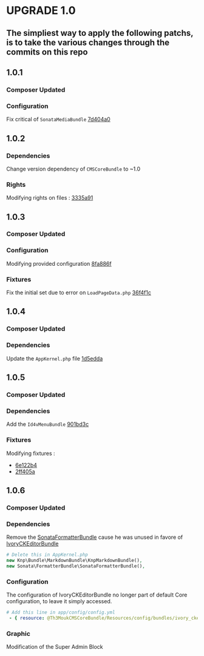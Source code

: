 UPGRADE 1.0
===============

## The simpliest way to apply the following patchs, is to take the various changes through the commits on this repo

## 1.0.1

### __Composer Updated__

### __Configuration__

Fix critical of `SonataMediaBundle` [7d404a0](https://github.com/Th3Mouk/CMSStarter/commit/7d404a0f9b74b2989637a97f6ce75c7d69720875)

## 1.0.2

### __Dependencies__

Change version dependency of `CMSCoreBundle` to ~1.0

### __Rights__

Modifying rights on files :  [3335a91](https://github.com/Th3Mouk/CMSCoreBundle/commit/3335a919376a523f777389b13f5d5be655473eaa)

## 1.0.3

### __Composer Updated__

### __Configuration__

Modifying provided configuration [8fa886f](https://github.com/Th3Mouk/CMSStarter/commit/8fa886fe8d10170437111f7fef5d0045d39e6655)

### __Fixtures__

Fix the initial set due to error on `LoadPageData.php` [36f4f1c](https://github.com/Th3Mouk/CMSStarter/commit/36f4f1cc27cf0908f0e0f6ea9b1f66b747c175eb)

## 1.0.4

### __Composer Updated__

### __Dependencies__

Update the `AppKernel.php` file [1d5edda](https://github.com/Th3Mouk/CMSStarter/commit/1d5edda654a0142e90f995fa15cb3b64bfd1e4a0)

## 1.0.5

### __Composer Updated__

### __Dependencies__

Add the `Id4vMenuBundle` [901bd3c](https://github.com/Th3Mouk/CMSStarter/commit/901bd3c38a5076f4b0cfba9e3c6146e567c0ce93)

### __Fixtures__

Modifying fixtures :

* [6e122b4](https://github.com/Th3Mouk/CMSStarter/commit/6e122b4de209b3054eb62e088e3e8ad543b01d56)
* [2ff405a](https://github.com/Th3Mouk/CMSStarter/commit/2ff405a1259b843533ba806d6de490a87c76464d)

## 1.0.6

### __Composer Updated__

### __Dependencies__

Remove the [SonataFormatterBundle](https://sonata-project.org/bundles/formatter/master/doc/index.html) cause he was unused in favore of [IvoryCKEditorBundle](https://github.com/egeloen/IvoryCKEditorBundle)
``` php
# Delete this in AppKernel.php
new Knp\Bundle\MarkdownBundle\KnpMarkdownBundle(),
new Sonata\FormatterBundle\SonataFormatterBundle(),
```

### __Configuration__

The configuration of IvoryCKEditorBundle no longer part of default Core configuration, to leave it simply accessed.

``` yaml
# Add this line in app/config/config.yml
 - { resource: @Th3MoukCMSCoreBundle/Resources/config/bundles/ivory_ckeditor.yml }
```

### __Graphic__

Modification of the Super Admin Block

